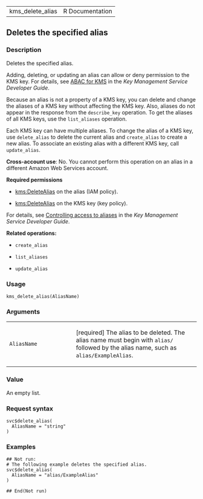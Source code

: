 <table style="width: 100%;">
<tbody>
<tr class="odd">
<td>kms_delete_alias</td>
<td style="text-align: right;">R Documentation</td>
</tr>
</tbody>
</table>

## Deletes the specified alias

### Description

Deletes the specified alias.

Adding, deleting, or updating an alias can allow or deny permission to
the KMS key. For details, see [ABAC for
KMS](https://docs.aws.amazon.com/kms/latest/developerguide/abac.html) in
the *Key Management Service Developer Guide*.

Because an alias is not a property of a KMS key, you can delete and
change the aliases of a KMS key without affecting the KMS key. Also,
aliases do not appear in the response from the `describe_key` operation.
To get the aliases of all KMS keys, use the `list_aliases` operation.

Each KMS key can have multiple aliases. To change the alias of a KMS
key, use `delete_alias` to delete the current alias and `create_alias`
to create a new alias. To associate an existing alias with a different
KMS key, call `update_alias`.

**Cross-account use**: No. You cannot perform this operation on an alias
in a different Amazon Web Services account.

**Required permissions**

-   [kms:DeleteAlias](https://docs.aws.amazon.com/kms/latest/developerguide/kms-api-permissions-reference.html)
    on the alias (IAM policy).

-   [kms:DeleteAlias](https://docs.aws.amazon.com/kms/latest/developerguide/kms-api-permissions-reference.html)
    on the KMS key (key policy).

For details, see [Controlling access to
aliases](https://docs.aws.amazon.com/kms/latest/developerguide/kms-alias.html#alias-access)
in the *Key Management Service Developer Guide*.

**Related operations:**

-   `create_alias`

-   `list_aliases`

-   `update_alias`

### Usage

    kms_delete_alias(AliasName)

### Arguments

<table>
<colgroup>
<col style="width: 35%" />
<col style="width: 65%" />
</colgroup>
<tbody>
<tr class="odd">
<td><code id="kms_delete_alias_:_AliasName">AliasName</code></td>
<td><p>[required] The alias to be deleted. The alias name must begin
with <code style="white-space: pre;">⁠alias/⁠</code> followed by the alias
name, such as <code>alias/ExampleAlias</code>.</p></td>
</tr>
</tbody>
</table>

### Value

An empty list.

### Request syntax

    svc$delete_alias(
      AliasName = "string"
    )

### Examples

    ## Not run: 
    # The following example deletes the specified alias.
    svc$delete_alias(
      AliasName = "alias/ExampleAlias"
    )

    ## End(Not run)

